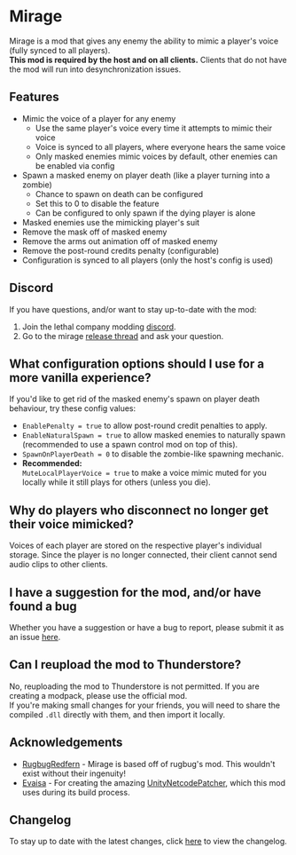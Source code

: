 # Mirage

Mirage is a mod that gives any enemy the ability to mimic a player's voice (fully synced to all players).  
**This mod is required by the host and on all clients.** Clients that do not have the mod will run into desynchronization issues.

## Features

- Mimic the voice of a player for any enemy
   - Use the same player's voice every time it attempts to mimic their voice
   - Voice is synced to all players, where everyone hears the same voice
   - Only masked enemies mimic voices by default, other enemies can be enabled via config
- Spawn a masked enemy on player death (like a player turning into a zombie)
   - Chance to spawn on death can be configured
   - Set this to 0 to disable the feature
   - Can be configured to only spawn if the dying player is alone
- Masked enemies use the mimicking player's suit
- Remove the mask off of masked enemy
- Remove the arms out animation off of masked enemy
- Remove the post-round credits penalty (configurable)
- Configuration is synced to all players (only the host's config is used)

## Discord

If you have questions, and/or want to stay up-to-date with the mod:

1. Join the lethal company modding [discord](https://discord.gg/lcmod).
2. Go to the mirage [release thread](https://discord.com/channels/1168655651455639582/1200695291972685926) and ask your question.

## What configuration options should I use for a more vanilla experience?

If you'd like to get rid of the masked enemy's spawn on player death behaviour, try these config values:

- ``EnablePenalty = true`` to allow post-round credit penalties to apply.
- ``EnableNaturalSpawn = true`` to allow masked enemies to naturally spawn (recommended to use a spawn control mod on top of this).
- ``SpawnOnPlayerDeath = 0`` to disable the zombie-like spawning mechanic.
- **Recommended:**  
  ``MuteLocalPlayerVoice = true`` to make a voice mimic muted for you locally while it still plays for others (unless you die).

## Why do players who disconnect no longer get their voice mimicked?

Voices of each player are stored on the respective player's individual storage. Since
the player is no longer connected, their client cannot send audio clips to other clients.

##  I have a suggestion for the mod, and/or have found a bug

Whether you have a suggestion or have a bug to report, please submit it as an issue [here](https://github.com/qwbarch/lc-mirage/issues/new).

## Can I reupload the mod to Thunderstore?

No, reuploading the mod to Thunderstore is not permitted. If you are creating a modpack, please use the official mod.  
If you're making small changes for your friends, you will need to share the compiled ``.dll`` directly with them, and then import it locally.

## Acknowledgements

- [RugbugRedfern](https://rugbug.net) - Mirage is based off of rugbug's mod. This wouldn't exist without their ingenuity!
- [Evaisa](https://github.com/EvaisaDev) - For creating the amazing [UnityNetcodePatcher](https://github.com/EvaisaDev/UnityNetcodePatcher), which this mod uses during its build process.

## Changelog

To stay up to date with the latest changes, click [here](https://thunderstore.io/c/lethal-company/p/qwbarch/Mirage/changelog) to view the changelog.
